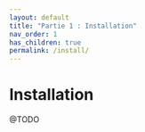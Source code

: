 ```yaml
---
layout: default
title: "Partie 1 : Installation"
nav_order: 1
has_children: true
permalink: /install/
---
```


# Installation
@TODO
